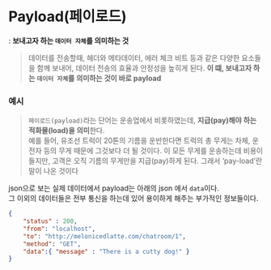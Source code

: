 # Payload(페이로드)
: **보내고자 하는 ``데이터 자체``를 의미하는 것**
> 데이터를 전송할때, 헤더와 메타데이터, 에러 체크 비트 등과 같은 다양한 요소들을 함께 보내어, 데이터 전송의 효율과 안정성을 높히게 된다. **이 떄, 보내고자 하는 ``데이터 자체``를 의미하는 것이 바로 payload**
### 예시
> ``페이로드(payload)``라는 단어는 운송업에서 비롯하였는데, **지급(pay)해야 하는 적화물(load)을 의미**한다.  
>예를 들어, 유조선 트럭이 20톤의 기름을 운반한다면 트럭의 총 무게는 차체, 운전자 등의 무게 때문에 그것보다 더 될 것이다. 이 모든 무게를 운송하는데 비용이 들지만, 고객은 오직 기름의 무게만을 지급(pay)하게 된다. 그래서 ‘pay-load’란 말이 나온 것이다

json으로 보는 실제 데이터에서 payload는 아래의 json 에서 `data`이다.  
그 이외의 데이터들은 전부 통신을 하는데 있어 용이하게 해주는 부가적인 정보들이다.
```json
{
	"status" : 200,
	"from": "localhost",
	"to": "http://melonicedlatte.com/chatroom/1",
	"method": "GET",
	"data":{ "message" : "There is a cutty dog!" }
}
```